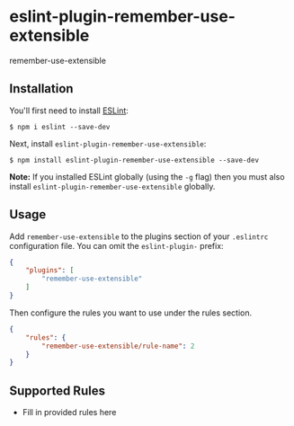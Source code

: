 # eslint-plugin-remember-use-extensible

remember-use-extensible

## Installation

You'll first need to install [ESLint](http://eslint.org):

```
$ npm i eslint --save-dev
```

Next, install `eslint-plugin-remember-use-extensible`:

```
$ npm install eslint-plugin-remember-use-extensible --save-dev
```

**Note:** If you installed ESLint globally (using the `-g` flag) then you must also install `eslint-plugin-remember-use-extensible` globally.

## Usage

Add `remember-use-extensible` to the plugins section of your `.eslintrc` configuration file. You can omit the `eslint-plugin-` prefix:

```json
{
    "plugins": [
        "remember-use-extensible"
    ]
}
```


Then configure the rules you want to use under the rules section.

```json
{
    "rules": {
        "remember-use-extensible/rule-name": 2
    }
}
```

## Supported Rules

* Fill in provided rules here





